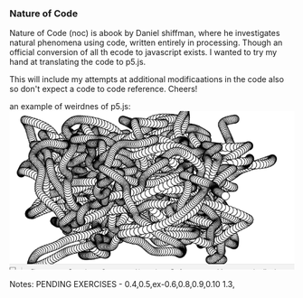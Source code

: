 ### Nature of Code 
Nature of Code (noc) is abook by Daniel shiffman, where he investigates natural phenomena using code, written entirely in processing. Though an official conversion of all th ecode to javascript exists. I wanted to try my hand at translating the code to p5.js. 

This will include my attempts at additional modificaations in the code also so don't expect a code to code reference. Cheers!

an example of weirdnes of p5.js:
![](slither.io.gif)

Notes:
PENDING EXERCISES -
    0.4,0.5,ex-0.6,0.8,0.9,0.10
    1.3,